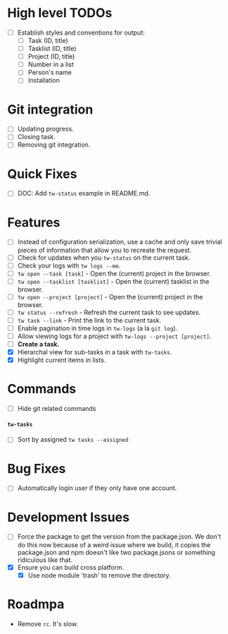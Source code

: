 # High level TODOs
- [ ] Establish styles and conventions for output:
   - [ ] Task (ID, title)
   - [ ] Tasklist (ID, title)
   - [ ] Project (ID, title)
   - [ ] Number in a list
   - [ ] Person's name
   - [ ] Installation

# Git integration
- [ ] Updating progress.
- [ ] Closing task.
- [ ] Removing git integration.

# Quick Fixes
- [ ] DOC: Add `tw-status` example in README.md.

# Features
- [ ] Instead of configuration serialization, use a cache and only save trivial pieces
    of information that allow you to recreate the request.
- [ ] Check for updates when you `tw-status` on the current task.
- [ ] Check your logs with `tw logs --me`.
- [ ] `tw open --task [task]` - Open the (current) project in the browser.
- [ ] `tw open --tasklist [tasklist]` - Open the (current) tasklist in the browser.
- [ ] `tw open --project [project]` - Open the (current) project in the browser.
- [ ] `tw status --refresh` - Refresh the current task to see updates.
- [ ] `tw task --link` - Print the link to the current task.
- [ ] Enable pagination in time logs in `tw-logs` (a la `git log`).
- [ ] Allow viewing logs for a project with `tw-logs --project [project]`.
- [ ] **Create a task.**
- [X] Hierarchal view for sub-tasks in a task with `tw-tasks`.
- [X] Highlight current items in lists.

# Commands
- [ ] Hide git related commands

#### `tw-tasks`
- [ ] Sort by assigned `tw tasks --assigned`

# Bug Fixes
- [ ] Automatically login user if they only have one account.

# Development Issues
- [ ] Force the package to get the version from the package.json. We don't do this
    now because of a weird issue where we build, it copies the package.json and
    npm doesn't like two package.jsons or something ridiculous like that.
- [X] Ensure you can build cross platform.
  - [X] Use node module 'trash' to remove the directory.

# Roadmpa
- Remove `rc`. It's slow.